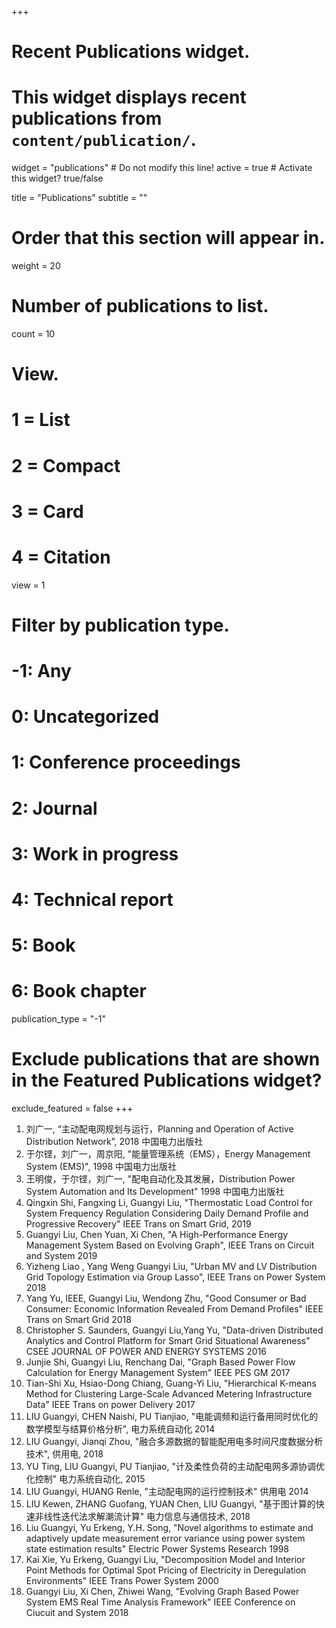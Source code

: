 +++
# Recent Publications widget.
# This widget displays recent publications from `content/publication/`.
widget = "publications"  # Do not modify this line!
active = true  # Activate this widget? true/false

title = "Publications"
subtitle = ""

# Order that this section will appear in.
weight = 20

# Number of publications to list.
count = 10

# View.
#   1 = List
#   2 = Compact
#   3 = Card
#   4 = Citation
view = 1

# Filter by publication type.
# -1: Any
#  0: Uncategorized
#  1: Conference proceedings
#  2: Journal
#  3: Work in progress
#  4: Technical report
#  5: Book
#  6: Book chapter
publication_type = "-1"

# Exclude publications that are shown in the Featured Publications widget?
exclude_featured = false
+++
1.	刘广一,  “主动配电网规划与运行，Planning and Operation of Active Distribution Network”, 2018 中国电力出版社
2.  于尔铿，刘广一，周京阳, "能量管理系统（EMS），Energy Management System (EMS)", 1998 中国电力出版社
3.  王明俊，于尔铿，刘广一, "配电自动化及其发展，Distribution Power System Automation and Its Development" 1998 中国电力出版社
4.  Qingxin Shi, Fangxing Li, Guangyi Liu, "Thermostatic Load Control for System Frequency Regulation Considering Daily Demand Profile and Progressive Recovery" IEEE Trans on Smart Grid, 2019
5.  Guangyi Liu, Chen Yuan, Xi Chen, "A High-Performance Energy Management System Based on Evolving Graph", IEEE Trans on Circuit and System 2019
6.  Yizheng Liao , Yang Weng Guangyi Liu, "Urban MV and LV Distribution Grid Topology Estimation via Group Lasso", IEEE Trans on Power System 2018
7.  Yang Yu, IEEE, Guangyi Liu, Wendong Zhu, "Good Consumer or Bad Consumer: Economic Information Revealed From Demand Profiles" IEEE Trans on Smart Grid 2018
8.  Christopher S. Saunders, Guangyi Liu,Yang Yu, "Data-driven Distributed Analytics and Control Platform for Smart Grid Situational Awareness" CSEE JOURNAL OF POWER AND ENERGY SYSTEMS 2016
9.  Junjie Shi, Guangyi Liu, Renchang Dai, "Graph Based Power Flow Calculation for Energy Management System" IEEE PES GM 2017
10. Tian-Shi Xu, Hsiao-Dong Chiang, Guang-Yi Liu, "Hierarchical K-means Method for Clustering Large-Scale Advanced Metering Infrastructure Data" IEEE Trans on power Delivery 2017
11. LIU Guangyi, CHEN Naishi, PU Tianjiao, "电能调频和运行备用同时优化的数学模型与结算价格分析", 电力系统自动化 2014
12. LIU Guangyi, Jianqi Zhou, "融合多源数据的智能配用电多时间尺度数据分析技术", 供用电, 2018
13. YU Ting, LIU Guangyi, PU Tianjiao, "计及柔性负荷的主动配电网多源协调优化控制" 电力系统自动化, 2015
14. LIU Guangyi, HUANG Renle, "主动配电网的运行控制技术" 供用电 2014
15. LIU Kewen, ZHANG Guofang, YUAN Chen, LIU Guangyi, "基于图计算的快速非线性迭代法求解潮流计算" 电力信息与通信技术, 2018
16. Liu Guangyi, Yu Erkeng, Y.H. Song, "Novel algorithms to estimate and adaptively update measurement error variance using power system state estimation results" Electric Power Systems Research 1998
17. Kai Xie, Yu Erkeng, Guangyi Liu, "Decomposition Model and Interior Point Methods for Optimal Spot Pricing of Electricity in Deregulation Environments" IEEE Trans Power System 2000
18. Guangyi Liu, Xi Chen, Zhiwei Wang, "Evolving Graph Based Power System EMS Real Time Analysis Framework" IEEE Conference on Ciucuit and System 2018
